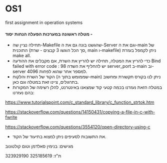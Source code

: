 # OS1
first assignment in operation systems
#### מטלה ראשונה במערכות הפעלה הנחות יסוד -

* תחילה נציין שה-Makefile שהגשנו בונה גם את ה-Server וגם את ה-main של התוכנית (סך הכל הוגשו 3 קבצים - שרת, main ו-makefile) ניתן לקמפל בעזרת make all.
* כדי להריץ את המטלה, תחילה יש להריץ את השרת, אם מקבלים את ההודעה Bind failed with error code : 98 יש להחליף את השדה server_port ב-main וב-server למספר אחר שהוא
לפחות 4096.
* הקוד של השרת והלקוח (שממומש בתוך ה-main) ניתן לנו בקורס תקשורת ומחשוב בתרגולים, ציינו זאת במטלה וגם כאן.
* במטלה הזאת נעזרנו בכמה קטעי קוד שמצאנו באינטרנט, להלן רשימה של המקורות בהם נעזרנו:
 
https://www.tutorialspoint.com/c_standard_library/c_function_strtok.htm

https://stackoverflow.com/questions/14150431/copying-a-file-in-c-with-fwrite

https://stackoverflow.com/questions/3554120/open-directory-using-c

* את התשובות לסעיפים ניתן למצוא בתיעוד של הקוד.

מגישים: בנימין סאלדמן וטום קולטונוב

ת"ז: 325185619 323929190
